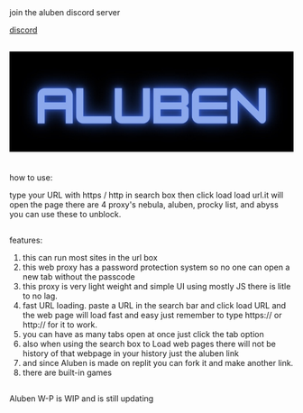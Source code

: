##

join the aluben discord server

[discord](https://is.gd/Alubendiscord)

##

<img src="assets/images/Aluben-logo.jpeg"></img>
<br><br>
<br>how to use:

type your URL with https / http in search box then click load load url.it will open the page there are 4 proxy's nebula, aluben, procky list, and abyss you can use these to unblock.

##

features:

1. this can run most sites in the url box
2. this web proxy has a password protection system so no one can open a new tab without the passcode
3. this proxy is very light weight and simple UI using mostly JS there is litle to no lag.
4. fast URL loading. paste a URL in the search bar and click load URL and the web page will load fast and easy just remember to type https:// or http:// for it to work.
5. you can have as many tabs open at once just click the tab option
6. also when using the search box to Load web pages there will not be history of that webpage in your history just the aluben link
7. and since Aluben is made on replit you can fork it and make another link.
8. there are built-in games

##

Aluben W-P is WIP and is still updating

##
